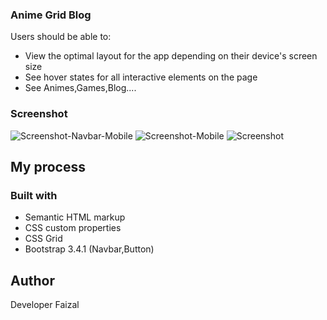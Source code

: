 
### Anime Grid Blog

Users should be able to:

- View the optimal layout for the app depending on their device's screen size
- See hover states for all interactive elements on the page
- See Animes,Games,Blog....

### Screenshot

![Screenshot-Navbar-Mobile](https://github.com/faizalap14/Anime-Grid-Blog/assets/115767098/c5f445de-a9fc-42b4-97f1-4fe4c5962a68)
![Screenshot-Mobile](https://github.com/faizalap14/Anime-Grid-Blog/assets/115767098/d3a8b6bb-7685-425c-8ba3-dba05d8f91c7)
![Screenshot](https://github.com/faizalap14/Anime-Grid-Blog/assets/115767098/232107b1-b8d4-4cec-b2cb-6b67f16c0ba6)



## My process

### Built with

- Semantic HTML markup
- CSS custom properties
- CSS Grid
- Bootstrap 3.4.1 (Navbar,Button)

## Author
Developer Faizal


